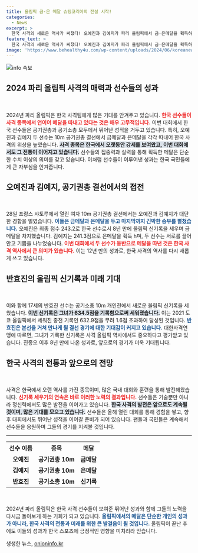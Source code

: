 ```yaml
---
title: 올림픽 금·은 메달 슈팅코리아의 전설 시작!
categories:
  - News
excerpt: >
  한국 사격의 새로운 역사가 써졌다! 오예진과 김예지가 파리 올림픽에서 금·은메달을 획득하며 12년 만의 동반 메달을 자축했다. 청춘의 반효진도 올림픽 신기록으로 주목받고 있다. 클릭해 그 감동의 순간을 확인하세요!
feature_text: >
  한국 사격의 새로운 역사가 써졌다! 오예진과 김예지가 파리 올림픽에서 금·은메달을 획득하며 12년 만의 동반 메달을 자축했다. 청춘의 반효진도 올림픽 신기록으로 주목받고 있다. 클릭해 그 감동의 순간을 확인하세요!
image: 'https://www.behealthy4u.com/wp-content/uploads/2024/06/koreanews.jpg'
---
```


<p><img src="https://www.behealthy4u.com/wp-content/uploads/2024/06/koreanews.jpg" alt="info 속보" /></p>

<h2 data-ke-size="size26">2024 파리 올림픽 사격의 매력과 선수들의 성과</h2>

<p data-ke-size="size16">&nbsp;</p>

<p data-ke-size="size16">2024년 파리 올림픽은 한국 사격팀에게 많은 기대를 안겨주고 있습니다. <b><span style="color: #ee2323;">한국 선수들이 사격 종목에서 연이어 메달을 따내고 있다는 것은 매우 고무적입니다.</span></b> 이번 대회에서 한국 선수들은 공기권총과 공기소총 모두에서 뛰어난 성적을 거두고 있습니다. 특히, 오예진과 김예지 두 선수는 10m 공기권총 결선에서 금메달과 은메달을 각각 따내어 한국 사격의 위상을 높였습니다. <b><span style="background-color: #21538527;">사격 종목은 한국에서 오랫동안 강세를 보여왔고, 이번 대회에서도 그 전통이 이어지고 있습니다.</span></b> 선수들의 집중력과 실력을 통해 획득한 메달은 단순한 수치 이상의 의미를 갖고 있습니다. 이처럼 선수들이 이루어낸 성과는 한국 국민들에게 큰 자부심을 안겨줍니다.</p>

<h2 data-ke-size="size26">오예진과 김예지, 공기권총 결선에서의 접전</h2>

<p data-ke-size="size16">&nbsp;</p>

<p data-ke-size="size16">28일 프랑스 샤토루에서 열린 여자 10m 공기권총 결선에서는 오예진과 김예지가 대단한 경합을 벌였습니다. <b><span style="color: #1a5490;">이들은 금메달과 은메달을 두고 마지막까지 긴박한 승부를 펼쳤습니다.</span></b> 오예진은 최종 점수 243.2로 한국 선수로서 8년 만에 올림픽 신기록을 세우며 금메달을 차지했습니다. 김예지는 241.3점으로 은메달을 획득 h며, 두 선수는 서로를 끌어안고 기쁨을 나누었습니다. <b><span style="color: #ee2323;">이번 대회에서 두 선수가 동반으로 메달을 따낸 것은 한국 사격 역사에서 큰 의미가 있습니다.</span></b> 이는 12년 만의 성과로, 한국 사격의 역사를 다시 새롭게 쓰고 있습니다.</p>

<h2 data-ke-size="size26">반효진의 올림픽 신기록과 미래 기대</h2>

<p data-ke-size="size16">&nbsp;</p>

<p data-ke-size="size16">이와 함께 17세의 반효진 선수는 공기소총 10m 개인전에서 새로운 올림픽 신기록을 세웠습니다. <b><span style="background-color: #21538527;">이번 신기록은 그녀가 634.5점을 기록함으로써 세워졌습니다.</span></b> 이는 2021 도쿄 올림픽에서 세워진 종전 기록인 632.9점을 무려 1.6점 초과하여 달성된 것입니다. <b><span style="color: #1a5490;">반효진은 본선을 거쳐 만나게 될 결선 경기에 대한 기대감이 커지고 있습니다.</span></b> 대한사격연맹에 따르면, 그녀가 기록한 신기록은 사격 올림픽 역사에서도 중요하다고 평가받고 있습니다. 진종오 이후 8년 만에 나온 성과로, 앞으로의 경기가 더욱 기대됩니다.</p>

<h2 data-ke-size="size26">한국 사격의 전통과 앞으로의 전망</h2>

<p data-ke-size="size16">&nbsp;</p>

<p data-ke-size="size16">사격은 한국에서 오랜 역사를 가진 종목이며, 많은 국내 대회와 훈련을 통해 발전해왔습니다. <b><span style="color: #ee2323;">신기록 세우기의 연속은 바로 이러한 노력의 결과입니다.</span></b> 선수들은 기술뿐만 아니라 정신력에서도 많은 발전을 이어가고 있습니다. <b><span style="background-color: #21538527;">한국 사격의 발전은 앞으로도 계속될 것이며, 많은 기대를 모으고 있습니다.</span></b> 선수들은 올해 열린 대회를 통해 경험을 쌓고, 향후 대회에서도 뛰어난 성적을 이어갈 준비가 되어 있습니다. 팬들과 국민들은 계속해서 선수들을 응원하며 그들의 경기를 지켜볼 것입니다.</p>

<hr />

<table style="width:100%;">
  <tr>
    <th style="text-align: center;"><b>선수 이름</b></th>
    <th style="text-align: center;"><b>종목</b></th>
    <th style="text-align: center;"><b>메달</b></th>
  </tr>
  <tr>
    <td style="text-align: center; height: 30px;"><b>오예진</b></td>
    <td style="text-align: center; height: 30px;"><b>공기권총 10m</b></td>
    <td style="text-align: center; height: 30px;"><b>금메달</b></td>
  </tr>
  <tr>
    <td style="text-align: center; height: 30px;"><b>김예지</b></td>
    <td style="text-align: center; height: 30px;"><b>공기권총 10m</b></td>
    <td style="text-align: center; height: 30px;"><b>은메달</b></td>
  </tr>
  <tr>
    <td style="text-align: center; height: 30px;"><b>반효진</b></td>
    <td style="text-align: center; height: 30px;"><b>공기소총 10m</b></td>
    <td style="text-align: center; height: 30px;"><b>신기록</b></td>
  </tr>
</table>

<p data-ke-size="size16">&nbsp;</p>

<p data-ke-size="size16">2024년 파리 올림픽은 한국 사격 선수들이 보여준 뛰어난 성과와 함께 그들의 노력을 다시금 돌아보게 하는 기회가 되고 있습니다. <b><span style="color: #1a5490;">올림픽에서의 메달은 단순한 개인의 성과가 아니라, 한국 사격의 전통과 미래를 위한 큰 발걸음이 될 것입니다.</span></b> 올림픽이 끝난 후에도 이들의 성과가 한국 스포츠에 긍정적인 영향을 미치리라 믿습니다.</p>
생생한 뉴스, <a href="https://onioninfo.kr" rel="dofollow">onioninfo.kr</a>


